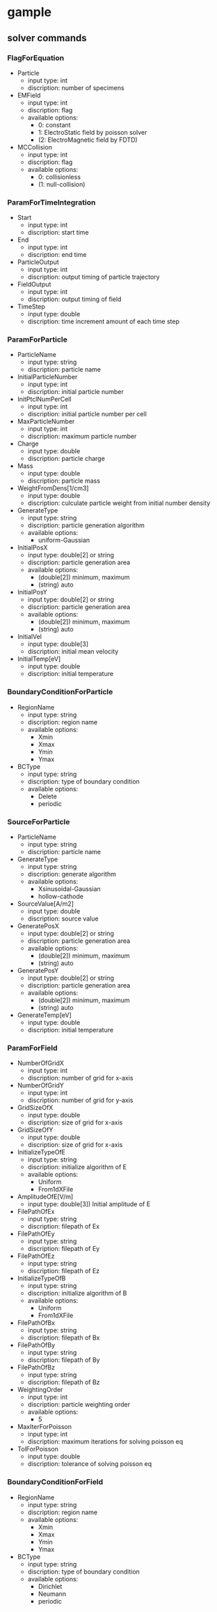 # gample
## solver commands
### FlagForEquation
- Particle
    - input type: int
    - discription: number of specimens
- EMField
    - input type: int
    - discription: flag
    - available options:
        - 0: constant
        - 1: ElectroStatic field by poisson solver
        - (2: ElectroMagnetic field by FDTD)
- MCCollision
    - input type: int
    - discription: flag
    - available options:
        - 0: collisionless
        - (1: null-collision)
### ParamForTimeIntegration
- Start
    - input type: int
    - discription: start time
- End
    - input type: int
    - discription: end time
- ParticleOutput
    - input type: int
    - discription: output timing of particle trajectory
- FieldOutput
    - input type: int
    - discription: output timing of field
- TimeStep
    - input type: double
    - discription: time increment amount of each time step
### ParamForParticle
- ParticleName
    - input type: string
    - discription: particle name
- InitialParticleNumber
    - input type: int
    - discription: initial particle number
- InitPtclNumPerCell
    - input type: int
    - discription: initial particle number per cell
- MaxParticleNumber
    - input type: int
    - discription: maximum particle number
- Charge
    - input type: double
    - discription: particle charge
- Mass
    - input type: double
    - discription: particle mass
- WeightFromDens[1/cm3]
    - input type: double
    - discription: culculate particle weight from initial number density
- GenerateType
    - input type: string
    - discription: particle generation algorithm
    - available options:
        - uniform-Gaussian
- InitialPosX
    - input type: double[2] or string
    - discription: particle generation area
    - available options:
        - (double[2]) minimum, maximum
        - (string) auto
- InitialPosY
    - input type: double[2] or string
    - discription: particle generation area
    - available options:
        - (double[2]) minimum, maximum
        - (string) auto
- InitialVel
    - input type: double[3]
    - discription: initial mean velocity
- InitialTemp[eV]
    - input type: double
    - discription: initial temperature
### BoundaryConditionForParticle
- RegionName
    - input type: string
    - discription: region name
    - available options:
        - Xmin
        - Xmax
        - Ymin
        - Ymax
- BCType
    - input type: string
    - discription: type of boundary condition
    - available options:
        - Delete
        - periodic
### SourceForParticle
- ParticleName
    - input type: string
    - discription: particle name
- GenerateType
    - input type: string
    - discription: generate algorithm 
    - available options:
        - Xsinusoidal-Gaussian
        - hollow-cathode
- SourceValue[A/m2]
    - input type: double
    - discription: source value
- GeneratePosX
    - input type: double[2] or string
    - discription: particle generation area
    - available options:
        - (double[2]) minimum, maximum
        - (string) auto
- GeneratePosY
    - input type: double[2] or string
    - discription: particle generation area
    - available options:
        - (double[2]) minimum, maximum
        - (string) auto
- GenerateTemp[eV]
    - input type: double
    - discription: initial temperature
### ParamForField
- NumberOfGridX
    - input type: int
    - discription: number of grid for x-axis
- NumberOfGridY
    - input type: int
    - discription: number of grid for y-axis
- GridSizeOfX 
    - input type: double
    - discription: size of grid for x-axis
- GridSizeOfY 
    - input type: double
    - discription: size of grid for x-axis
- InitializeTypeOfE
    - input type: string
    - discription: initialize algorithm of E
    - available options:
        - Uniform
        - From1dXFile
- AmplitudeOfE[V/m]
    - input type: double[3]) Initial amplitude of E
- FilePathOfEx
    - input type: string
    - discription: filepath of Ex
- FilePathOfEy
    - input type: string
    - discription: filepath of Ey
- FilePathOfEz
    - input type: string
    - discription: filepath of Ez
- InitializeTypeOfB
    - input type: string
    - discription: initialize algorithm of B
    - available options:
        - Uniform
        - From1dXFile
- FilePathOfBx
    - input type: string
    - discription: filepath of Bx
- FilePathOfBy
    - input type: string
    - discription: filepath of By
- FilePathOfBz
    - input type: string
    - discription: filepath of Bz
- WeightingOrder   
    - input type: int
    - discription: particle weighting order
    - available options:
        - 5
- MaxIterForPoisson
    - input type: int
    - discription: maximum iterations for solving poisson eq
- TolForPoisson
    - input type: double
    - discription: tolerance of solving poisson eq
### BoundaryConditionForField
- RegionName   
    - input type: string
    - discription: region name
    - available options:
        - Xmin
        - Xmax
        - Ymin
        - Ymax
- BCType  
    - input type: string
    - discription: type of boundary condition
    - available options:
        - Dirichlet
        - Neumann
        - periodic